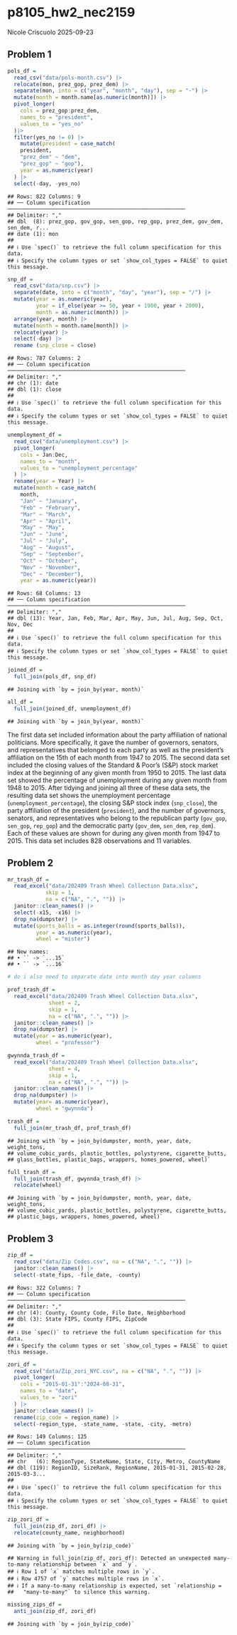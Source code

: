 p8105_hw2_nec2159
================
Nicole Criscuolo
2025-09-23

## Problem 1

``` r
pols_df =
  read_csv("data/pols-month.csv") |> 
  relocate(mon, prez_gop, prez_dem) |> 
  separate(mon, into = c("year", "month", "day"), sep = "-") |> 
  mutate(month = month.name[as.numeric(month)]) |> 
  pivot_longer(
    cols = prez_gop:prez_dem,
    names_to = "president",
    values_to = "yes_no"
  )|> 
  filter(yes_no != 0) |> 
    mutate(president = case_match(
    president,
    "prez_dem" ~ "dem",
    "prez_gop" ~ "gop"), 
    year = as.numeric(year)
  ) |> 
  select(-day, -yes_no)
```

    ## Rows: 822 Columns: 9
    ## ── Column specification ────────────────────────────────────────────────────────
    ## Delimiter: ","
    ## dbl  (8): prez_gop, gov_gop, sen_gop, rep_gop, prez_dem, gov_dem, sen_dem, r...
    ## date (1): mon
    ## 
    ## ℹ Use `spec()` to retrieve the full column specification for this data.
    ## ℹ Specify the column types or set `show_col_types = FALSE` to quiet this message.

``` r
snp_df = 
  read_csv("data/snp.csv") |> 
  separate(date, into = c("month", "day", "year"), sep = "/") |> 
  mutate(year = as.numeric(year), 
         year = if_else(year >= 50, year + 1900, year + 2000),
         month = as.numeric(month)) |> 
  arrange(year, month) |> 
  mutate(month = month.name[month]) |> 
  relocate(year) |> 
  select(-day) |> 
  rename (snp_close = close)
```

    ## Rows: 787 Columns: 2
    ## ── Column specification ────────────────────────────────────────────────────────
    ## Delimiter: ","
    ## chr (1): date
    ## dbl (1): close
    ## 
    ## ℹ Use `spec()` to retrieve the full column specification for this data.
    ## ℹ Specify the column types or set `show_col_types = FALSE` to quiet this message.

``` r
unemployment_df =
  read_csv("data/unemployment.csv") |> 
  pivot_longer(
    cols = Jan:Dec,
    names_to = "month",
    values_to = "unemployment_percentage"
  ) |> 
  rename(year = Year) |> 
  mutate(month = case_match(
    month,
    "Jan" ~ "January",
    "Feb" ~ "February",
    "Mar" ~ "March",
    "Apr" ~ "April",
    "May" ~ "May",
    "Jun" ~ "June",
    "Jul" ~ "July",
    "Aug" ~ "August",
    "Sep" ~ "September",
    "Oct" ~ "October",
    "Nov" ~ "November",
    "Dec" ~ "December"),
    year = as.numeric(year))
```

    ## Rows: 68 Columns: 13
    ## ── Column specification ────────────────────────────────────────────────────────
    ## Delimiter: ","
    ## dbl (13): Year, Jan, Feb, Mar, Apr, May, Jun, Jul, Aug, Sep, Oct, Nov, Dec
    ## 
    ## ℹ Use `spec()` to retrieve the full column specification for this data.
    ## ℹ Specify the column types or set `show_col_types = FALSE` to quiet this message.

``` r
joined_df = 
  full_join(pols_df, snp_df)
```

    ## Joining with `by = join_by(year, month)`

``` r
all_df = 
  full_join(joined_df, unemployment_df)
```

    ## Joining with `by = join_by(year, month)`

The first data set included information about the party affiliation of
national politicians. More specifically, it gave the number of
governors, senators, and representatives that belonged to each party as
well as the president’s affiliation on the 15th of each month from 1947
to 2015. The second data set included the closing values of the Standard
& Poor’s (S&P) stock market index at the beginning of any given month
from 1950 to 2015. The last data set showed the percentage of
unemployment during any given month from 1948 to 2015. After tidying and
joining all three of these data sets, the resulting data set shows the
unemployment percentage (`unemployment_percentage`), the closing S&P
stock index (`snp_close`), the party affiliation of the president
(`president`), and the number of governors, senators, and
representatives who belong to the republican party (`gov_gop`,
`sen_gop`, `rep_gop`) and the democratic party (`gov_dem`, `sen_dem`,
`rep_dem`). Each of these values are shown for during any given month
from 1947 to 2015. This data set includes 828 observations and 11
variables.

## Problem 2

``` r
mr_trash_df =
  read_excel("data/202409 Trash Wheel Collection Data.xlsx", 
            skip = 1, 
            na = c("NA", ".", "")) |> 
  janitor::clean_names() |> 
  select(-x15, -x16) |> 
  drop_na(dumpster) |> 
  mutate(sports_balls = as.integer(round(sports_balls)),
         year = as.numeric(year),
         wheel = "mister")
```

    ## New names:
    ## • `` -> `...15`
    ## • `` -> `...16`

``` r
# do i also need to separate date into month day year columns
```

``` r
prof_trash_df =
  read_excel("data/202409 Trash Wheel Collection Data.xlsx", 
             sheet = 2,
             skip = 1,
             na = c("NA", ".", "")) |> 
  janitor::clean_names() |> 
  drop_na(dumpster) |> 
  mutate(year = as.numeric(year),
         wheel = "professor")
```

``` r
gwynnda_trash_df =
  read_excel("data/202409 Trash Wheel Collection Data.xlsx",
             sheet = 4,
             skip = 1,
             na = c("NA", ".", "")) |> 
  janitor::clean_names() |> 
  drop_na(dumpster) |> 
  mutate(year= as.numeric(year),
         wheel = "gwynnda")
```

``` r
trash_df = 
  full_join(mr_trash_df, prof_trash_df)
```

    ## Joining with `by = join_by(dumpster, month, year, date, weight_tons,
    ## volume_cubic_yards, plastic_bottles, polystyrene, cigarette_butts,
    ## glass_bottles, plastic_bags, wrappers, homes_powered, wheel)`

``` r
full_trash_df =
  full_join(trash_df, gwynnda_trash_df) |> 
  relocate(wheel)
```

    ## Joining with `by = join_by(dumpster, month, year, date, weight_tons,
    ## volume_cubic_yards, plastic_bottles, polystyrene, cigarette_butts,
    ## plastic_bags, wrappers, homes_powered, wheel)`

## Problem 3

``` r
zip_df =
  read_csv("data/Zip Codes.csv", na = c("NA", ".", "")) |> 
  janitor::clean_names() |> 
  select(-state_fips, -file_date, -county)
```

    ## Rows: 322 Columns: 7
    ## ── Column specification ────────────────────────────────────────────────────────
    ## Delimiter: ","
    ## chr (4): County, County Code, File Date, Neighborhood
    ## dbl (3): State FIPS, County FIPS, ZipCode
    ## 
    ## ℹ Use `spec()` to retrieve the full column specification for this data.
    ## ℹ Specify the column types or set `show_col_types = FALSE` to quiet this message.

``` r
zori_df =
  read_csv("data/Zip_zori_NYC.csv", na = c("NA", ".", "")) |> 
  pivot_longer(
    cols = "2015-01-31":"2024-08-31",
    names_to = "date",
    values_to = "zori"
  ) |> 
  janitor::clean_names() |> 
  rename(zip_code = region_name) |> 
  select(-region_type, -state_name, -state, -city, -metro)
```

    ## Rows: 149 Columns: 125
    ## ── Column specification ────────────────────────────────────────────────────────
    ## Delimiter: ","
    ## chr   (6): RegionType, StateName, State, City, Metro, CountyName
    ## dbl (119): RegionID, SizeRank, RegionName, 2015-01-31, 2015-02-28, 2015-03-3...
    ## 
    ## ℹ Use `spec()` to retrieve the full column specification for this data.
    ## ℹ Specify the column types or set `show_col_types = FALSE` to quiet this message.

``` r
zip_zori_df =
  full_join(zip_df, zori_df) |>
  relocate(county_name, neighborhood)
```

    ## Joining with `by = join_by(zip_code)`

    ## Warning in full_join(zip_df, zori_df): Detected an unexpected many-to-many relationship between `x` and `y`.
    ## ℹ Row 1 of `x` matches multiple rows in `y`.
    ## ℹ Row 4757 of `y` matches multiple rows in `x`.
    ## ℹ If a many-to-many relationship is expected, set `relationship =
    ##   "many-to-many"` to silence this warning.

``` r
missing_zips_df =
  anti_join(zip_df, zori_df)
```

    ## Joining with `by = join_by(zip_code)`
